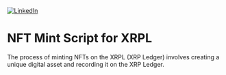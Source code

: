 <div align="left">
  <a href="https://www.linkedin.com/in/andrzej-dydak/">
    <img
      src="https://img.shields.io/static/v1?logo=linkedin&style=flat-square&color=0072b1&label=LinkedIn&message=%E2%98%86"
      alt="LinkedIn"
    />
  </a>

</div>

# NFT Mint Script for XRPL

The process of minting NFTs on the XRPL (XRP Ledger) involves creating a unique digital asset and recording it on the XRP Ledger.

